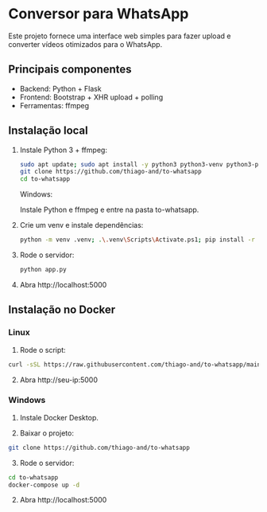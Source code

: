# Conversor para WhatsApp

Este projeto fornece uma interface web simples para fazer upload e converter vídeos otimizados para o WhatsApp.

## Principais componentes
- Backend: Python + Flask
- Frontend: Bootstrap + XHR upload + polling
- Ferramentas: ffmpeg

## Instalação local

1. Instale Python 3 + ffmpeg:

   ```bash
   sudo apt update; sudo apt install -y python3 python3-venv python3-pip ffmpeg
   git clone https://github.com/thiago-and/to-whatsapp
   cd to-whatsapp
   ```

   Windows:

   Instale Python e ffmpeg e entre na pasta to-whatsapp.

2. Crie um venv e instale dependências:

   ```bash
   python -m venv .venv; .\.venv\Scripts\Activate.ps1; pip install -r requirements.txt
   ```

3. Rode o servidor:

   ```bash
   python app.py
   ```

4. Abra http://localhost:5000

## Instalação no Docker

### Linux

1. Rode o script:

```bash
curl -sSL https://raw.githubusercontent.com/thiago-and/to-whatsapp/main/install.sh | bash
```
2. Abra http://seu-ip:5000

### Windows

1. Instale Docker Desktop.

2. Baixar o projeto:
```bash
git clone https://github.com/thiago-and/to-whatsapp
```

3. Rode o servidor:
```bash
cd to-whatsapp
docker-compose up -d
```

2. Abra http://localhost:5000